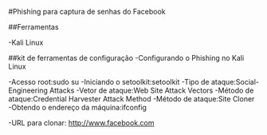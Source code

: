 #Phishing para captura de senhas do Facebook


##Ferramentas

-Kali Linux

##kit de ferramentas de configuração
-Configurando o Phishing no Kali Linux

-Acesso root:sudo su
-Iniciando o setoolkit:setoolkit
-Tipo de ataque:Social-Engineering Attacks
-Vetor de ataque:Web Site Attack Vectors
-Método de ataque:Credential Harvester Attack Method 
-Método de ataque:Site Cloner
-Obtendo o endereço da máquina:ifconfig

-URL para clonar: http://www.facebook.com








